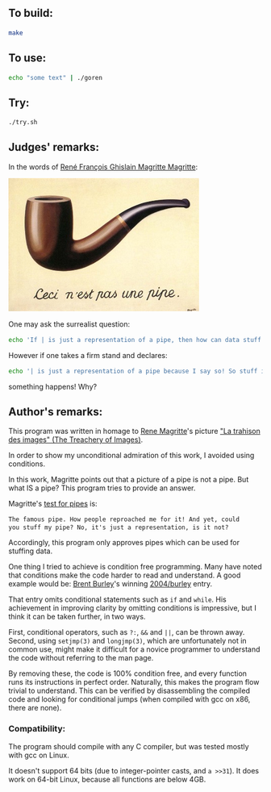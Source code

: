 ## To build:

```sh
make
```


## To use:

```sh
echo "some text" | ./goren
```


## Try:

```sh
./try.sh
```


## Judges' remarks:

In the words of [René François Ghislain Magritte Magritte](http://en.wikipedia.org/wiki/Rene_Magritte):

![This is not a pipe](MagrittePipe.jpg "Ceci n'est pas une pipe")

One may ask the surrealist question:

```sh
echo 'If | is just a representation of a pipe, then how can data stuff it?' | ./goren
```

However if one takes a firm stand and declares:

```sh
echo '| is just a representation of a pipe because I say so! So stuff it!' | ./goren
```

something happens!  Why?


## Author's remarks:

This program was written in homage to [Rene
Magritte](http://en.wikipedia.org/wiki/Rene_Magritte)'s picture ["La
trahison des images" (The Treachery of
Images)](https://en.wikipedia.org/wiki/The_Treachery_of_Images).

In order to show my unconditional admiration of this work, I avoided
using conditions.

In this work, Magritte points out that a picture of a pipe is not
a pipe.  But what IS a pipe? This program tries to provide an answer.

Magritte's [test for pipes](http://en.wikipedia.org/wiki/The_Treachery_of_Images) is:

```
The famous pipe. How people reproached me for it! And yet, could
you stuff my pipe? No, it's just a representation, is it not?
```

Accordingly, this program only approves pipes which can be used for
stuffing data.

One thing I tried to achieve is condition free programming.  Many
have noted that conditions make the code harder to read and understand.
A good example would be: [Brent Burley](../../authors.html#Brent_Burley)'s
winning [2004/burley](../../2004/burley/index.html) entry.

That entry omits conditional statements such as `if` and `while`.
His achievement in improving clarity by omitting conditions is
impressive, but I think it can be taken further, in two ways.

First, conditional operators, such as `?:`, `&&` and `||`, can be thrown away.
Second, using `setjmp(3)` and `longjmp(3)`, which are unfortunately not in
common use, might make it difficult for a novice programmer to understand the
code without referring to the man page.

By removing these, the code is 100% condition free, and every
function runs its instructions in perfect order. Naturally, this
makes the program flow trivial to understand. This can be verified
by disassembling the compiled code and looking for conditional jumps
(when compiled with gcc on x86, there are none).


### Compatibility:

The program should compile with any C compiler, but was tested
mostly with gcc on Linux.

It doesn't support 64 bits (due to integer-pointer casts, and `a >>31`).
It does work on 64-bit Linux, because all functions are below 4GB.


<!--

    Copyright © 1984-2024 by Landon Curt Noll. All Rights Reserved.

    You are free to share and adapt this file under the terms of this license:

	Creative Commons Attribution-ShareAlike 4.0 International (CC BY-SA 4.0)

    For more information, see:

	https://creativecommons.org/licenses/by-sa/4.0/

-->
